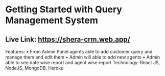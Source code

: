 # Getting Started with Query Management System
## Live Link: https://shera-crm.web.app/

Features: 
•	From Admin Panel agents able to add customer query and manage them and edit them
•	Admin will able to add new agents
•	Admin able to see date wise report and agent wise report
Technology: React JS, NodeJS, MongoDB, Heroku
